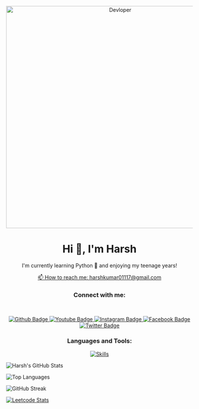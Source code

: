 
<p align="center">
  <img src="https://www.vecteezy.com/photo/25470838-professional-esports-gamer-rejoices-in-the-victory-and-gold-game-room-background-ai-generated" width="600" alt="Devloper">
</p>

<h1 align="center">Hi 👋, I'm Harsh</h1>

<p align="center">I'm currently learning Python 🌱 and enjoying my teenage years!</p>

<p align="center">
  <a href="mailto:harshkumar01117@gmail.com">📫 How to reach me: harshkumar01117@gmail.com</a>
</p>

<h3 align="center">Connect with me:</h3>
<br>
<p align="center">
  <a href="https://github.com/harshkumar01117">
    <img src="https://img.shields.io/badge/Github-white?style=for-the-badge&logo=Github&logoColor=black" alt="Github Badge"/>
  </a>
  <a href="#">
    <img src="https://img.shields.io/badge/YouTube-red?style=for-the-badge&logo=youtube&logoColor=white" alt="Youtube Badge"/>
  </a>
  <a href="#">
    <img src="https://img.shields.io/badge/Instagram-purple?style=for-the-badge&logo=instagram&logoColor=white" alt="Instagram Badge"/>
  </a>
  <a href="#">
    <img src="https://img.shields.io/badge/Facebook-blue?style=for-the-badge&logo=facebook&logoColor=white" alt="Facebook Badge"/>
  </a>
  <a href="#">
    <img src="https://img.shields.io/badge/Twitter-blue?style=for-the-badge&logo=twitter&logoColor=white" alt="Twitter Badge"/>
  </a>
</p>

<h3 align="center">Languages and Tools:</h3>
<p align="center">
  <a href="https://skillicons.dev/icons?i=c,cpp,html,css,javascript,nodejs,expressjs,github,git,postman,xd&perline=5">
    <img src="https://skillicons.dev/icons?i=c,cpp,html,css,javascript,nodejs,expressjs,github,git,postman,xd&perline=5" alt="Skills"/>
  </a>
</p>

<p align=" ">
  <img src="https://github-readme-stats.vercel.app/api?username=harshkumar01117&show_icons=true&theme=dark" alt="Harsh's GitHub Stats">
</p>

<p align=" ">
  <img src="https://github-readme-stats.vercel.app/api/top-langs/?username=harshkumar01117&theme=dark" alt="Top Languages">
</p>

<p align=" ">
  <img src="https://github-readme-streak-stats.herokuapp.com/?user=harshkumar01117" alt="GitHub Streak" style="max-width: 100%;">
</p>


[![Leetcode Stats](https://leetcard.Harsh_Kumar_04/lapor?ext=heatmap)](https://leetcard.Harsh_Kumar_04/lapor?ext=heatmap)

